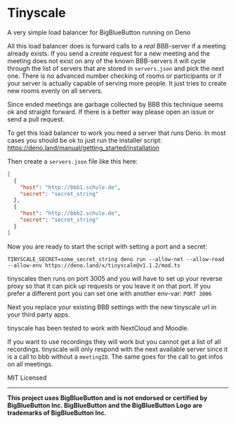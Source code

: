 # Tinyscale
A very simple load balancer for BigBlueButton running on Deno

All this load balancer does is forward calls to a _real_ BBB-server if a meeting already exists. If you send a _create_ request for a new meeting and the meeting does not exist on any of the known BBB-servers it will cycle through the list of servers that are stored in `servers.json` and pick the next one. There is no advanced number checking of rooms or participants or if your server is actually capable of serving more people. It just tries to create new rooms evenly on all servers.

Since ended meetings are garbage collected by BBB this technique seems ok and straight forward. If there is a better way please open an issue or send a pull request.

To get this load balancer to work you need a server that runs Deno. In most cases you should be ok to just run the installer script: https://deno.land/manual/getting_started/installation

Then create a `servers.json` file like this here:

```json
[
  {
    "host": "http://bbb1.schule.de",
    "secret": "secret_string"
  },
  {
    "host": "http://bbb2.schule.de",
    "secret": "secret_string"
  }
]
```

Now you are ready to start the script with setting a port and a secret:
    
    TINYSCALE_SECRET=some_secret_string deno run --allow-net --allow-read --allow-env https://deno.land/x/tinyscale@v1.1.2/mod.ts

tinyscales then runs on port 3005 and you will have to set up your reverse proxy so that it can pick up requests or you leave it on that port. If you prefer a different port you can set one with another env-var: `PORT 3006`

Next you replace your existing BBB settings with the new tinyscale url in your third party apps.

tinyscale has been tested to work with NextCloud and Moodle.

If you want to use recordings they will work but you cannot get a list of all recordings. tinyscale will only respond with the next available server since it is a call to bbb without a `meetingID`. The same goes for the call to get infos on all meetings.

MIT Licensed
___
__This project uses BigBlueButton and is not endorsed or certified by BigBlueButton Inc. BigBlueButton and the BigBlueButton Logo are trademarks of BigBlueButton Inc.__
